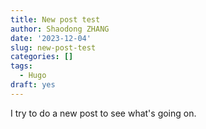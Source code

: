 ```yaml
---
title: New post test
author: Shaodong ZHANG
date: '2023-12-04'
slug: new-post-test
categories: []
tags:
  - Hugo
draft: yes
---
```


I try to do a new post to see what's going on.